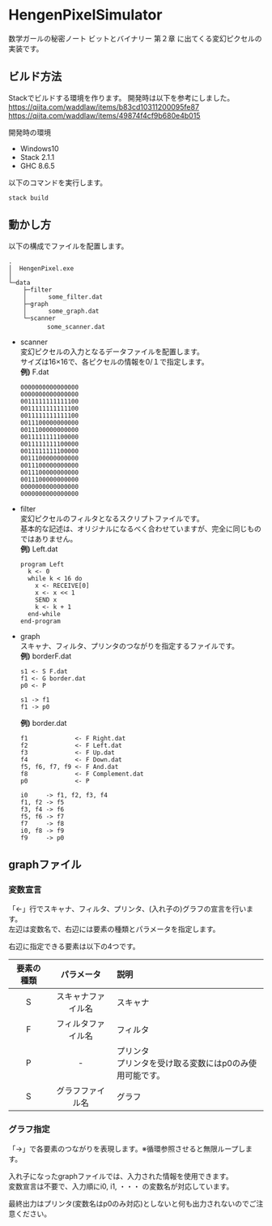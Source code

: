 # HengenPixelSimulator

数学ガールの秘密ノート ビットとバイナリー 第２章 に出てくる変幻ピクセルの実装です。

## ビルド方法

Stackでビルドする環境を作ります。
開発時は以下を参考にしました。
https://qiita.com/waddlaw/items/b83cd10311200095fe87  
https://qiita.com/waddlaw/items/49874f4cf9b680e4b015

開発時の環境

- Windows10
- Stack 2.1.1
- GHC 8.6.5

以下のコマンドを実行します。
```
stack build
```

## 動かし方

以下の構成でファイルを配置します。

```
.
│  HengenPixel.exe
│
└─data
    ├─filter
    │      some_filter.dat
    ├─graph
    │      some_graph.dat
    └─scanner
    　     some_scanner.dat
```

- scanner  
  変幻ピクセルの入力となるデータファイルを配置します。  
  サイズは16×16で、各ピクセルの情報を0/１で指定します。  
  **例)** F.dat
  ```
  0000000000000000
  0000000000000000
  0011111111111100
  0011111111111100
  0011111111111100
  0011100000000000
  0011100000000000
  0011111111100000
  0011111111100000
  0011111111100000
  0011100000000000
  0011100000000000
  0011100000000000
  0011100000000000
  0000000000000000
  0000000000000000
  ```

- filter  
  変幻ピクセルのフィルタとなるスクリプトファイルです。  
  基本的な記述は、オリジナルになるべく合わせていますが、完全に同じものではありません。  
  **例)** Left.dat
  ```
  program Left
    k <- 0
    while k < 16 do
      x <- RECEIVE[0]
      x <- x << 1
      SEND x
      k <- k + 1
    end-while
  end-program
  ```
  
- graph  
  スキャナ、フィルタ、プリンタのつながりを指定するファイルです。  
  **例)** borderF.dat

  ```
  s1 <- S F.dat
  f1 <- G border.dat
  p0 <- P

  s1 -> f1
  f1 -> p0
  ```

  **例)** border.dat
  ```
  f1             <- F Right.dat
  f2             <- F Left.dat
  f3             <- F Up.dat
  f4             <- F Down.dat
  f5, f6, f7, f9 <- F And.dat
  f8             <- F Complement.dat
  p0             <- P

  i0     -> f1, f2, f3, f4
  f1, f2 -> f5
  f3, f4 -> f6
  f5, f6 -> f7
  f7     -> f8
  i0, f8 -> f9
  f9     -> p0
  ```

## graphファイル
### 変数宣言

「<-」行でスキャナ、フィルタ、プリンタ、(入れ子の)グラフの宣言を行います。  
左辺は変数名で、右辺には要素の種類とパラメータを指定します。

右辺に指定できる要素は以下の4つです。

|要素の種類|パラメータ|説明
|:--:|:--:|:--|
|S|スキャナファイル名|スキャナ|
|F|フィルタファイル名|フィルタ|
|P|-|プリンタ<br>プリンタを受け取る変数にはp0のみ使用可能です。|
|S|グラフファイル名|グラフ|

### グラフ指定

「->」で各要素のつながりを表現します。※循環参照させると無限ループします。  

入れ子になったgraphファイルでは、入力された情報を使用できます。  
変数宣言は不要で、入力順にi0, i1, ・・・ の変数名が対応しています。

最終出力はプリンタ(変数名はp0のみ対応)としないと何も出力されないのでご注意ください。
